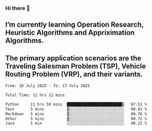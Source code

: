 ### Hi there 👋
## I’m currently learning Operation Research, Heuristic Algorithms and Appriximation Algorithms.
## The primary application scenarios are the Traveling Salesman Problem (TSP), Vehicle Routing Problem (VRP), and their variants.
<!--START_SECTION:waka-->

```txt
From: 10 July 2025 - To: 17 July 2025

Total Time: 12 hrs 12 mins

Python     11 hrs 59 mins  ████████████████████████▒   97.51 %
Text       5 mins          ▒░░░░░░░░░░░░░░░░░░░░░░░░   00.81 %
Markdown   5 mins          ▒░░░░░░░░░░░░░░░░░░░░░░░░   00.76 %
Other      5 mins          ▒░░░░░░░░░░░░░░░░░░░░░░░░   00.72 %
Java       1 min           ░░░░░░░░░░░░░░░░░░░░░░░░░   00.22 %
```

<!--END_SECTION:waka-->
<!--
**Bookervsky/Bookervsky** is a ✨ _special_ ✨ repository because its `README.md` (this file) appears on your GitHub profile.

Here are some ideas to get you started:

- 🔭 I’m currently working on ...
- 🌱 I’m currently learning ...
- 👯 I’m looking to collaborate on ...
- 🤔 I’m looking for help with ...
- 💬 Ask me about ...
- 📫 How to reach me: ...
- 😄 Pronouns: ...
- ⚡ Fun fact: ...
-->
